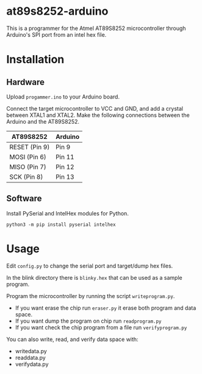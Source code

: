 # at89s8252-arduino

This is a programmer for the Atmel AT89S8252 microcontroller through Arduino's SPI port from an intel hex file.

# Installation

## Hardware

Upload `progammer.ino` to your Arduino board.

Connect the target microcontroller to VCC and GND, and add a crystal between XTAL1 and XTAL2. Make the following connections between the Arduino and the AT89S8252.


| AT89S8252     | Arduino |
|---------------|---------|
| RESET (Pin 9) | Pin 9   |
| MOSI  (Pin 6) | Pin 11  |
| MISO  (Pin 7) | Pin 12  |
| SCK (Pin 8)   | Pin 13  |

## Software

Install PySerial and IntelHex modules for Python.

```
python3 -m pip install pyserial intelhex
```

# Usage

Edit `config.py` to change the serial port and target/dump hex files.

In the blink directory there is `blinky.hex` that can be used as a sample program.

Program the microcontroller by running the script `writeprogram.py`.

* If you want erase the chip run `eraser.py` it erase both program and data space.
* If you want dump the program on chip run `readprogram.py`
* If you want check the chip program from a file run `verifyprogram.py`

You can also write, read, and verify data space with:

* writedata.py
* readdata.py
* verifydata.py
